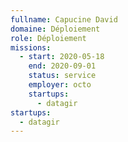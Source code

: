 ```yaml
---
fullname: Capucine David
domaine: Déploiement
role: Déploiement
missions:
  - start: 2020-05-18
    end: 2020-09-01
    status: service
    employer: octo
    startups:
      - datagir
startups:
  - datagir
---
```

